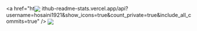 <a href="ht<img align="center" src="https://gtps://github.com/hosaini1921">
ithub-readme-stats.vercel.app/api?username=hosaini1921&show_icons=true&count_private=true&include_all_commits=true" /></a>
<a href="https://github.com/hosaini1921">
<img align="center" src="https://github-readme-stats.vercel.app/api/top-langs/?username=hosaini1921" />
</a>
